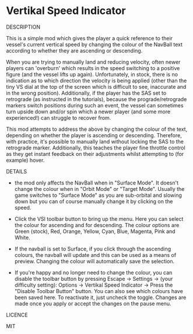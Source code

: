 # Vertikal Speed Indicator

DESCRIPTION

This is a simple mod which gives the player a quick reference to their vessel's current vertical speed by 
changing the colour of the NavBall text according to whether they are ascending or descending. 

When you are trying to manually land and reducing velocity, often newer players can 'overburn' which results 
in the speed switching to a positive figure (and the vessel lifts up again). Unfortunately, in stock, there is 
no indication as to which direction the velocity is being applied (other than the tiny VS dial at the top of the screen which 
is difficult to see, inaccurate and in the wrong position). Additionally, if the player has the SAS set to 
retrograde (as instructed in the tutorials), because the prograde/retrograde markers switch positions during such 
an event, the vessel can sometimes turn upside down and/or spin which a newer player (and some more experienced!) can 
struggle to recover from.

This mod attempts to address the above by changing the colour of the text, depending on whether the player is ascending or 
descending. Therefore, with practice, it's possible to manually land without locking the SAS to the retrograde marker. 
Additionally, this teaches the player fine throttle control as they get instant feedback on their adjustments whilst 
attempting to (for example) hover.

DETAILS

- the mod only affects the NavBall when in "Surface Mode". It doesn't change the colour when in "Orbit Mode" or 
  "Target Mode". Usually the game switches to "Surface Mode" as you are sub-orbital and slowing down but you can 
  of course manually change it by clicking on the speed.
  
-  Click the VSI toolbar button to bring up the menu. Here you can select the colour for ascending and for descending. The colour options
   are Green (stock), Red, Orange, Yellow, Cyan, Blue, Magenta, Pink and White.

-  If the navball is set to Surface, if you click through the ascending colours, the navball will update and this can 
    be used as a means of preview. Changing the colour will automatically save the selection.

-  If you're happy and no longer need to change the colour, you can disable the toolbar button by pressing 
    Escape -> Settings -> (your difficulty setting): Options -> Vertikal Speed Indicator -> Press the "Disable Toolbar Button" button. 
    You can also see which colours have been saved here. To reactivate it, just uncheck the toggle. Changes are made once you apply or 
    accept the changes on the pause menu.
  


LICENCE

MIT
